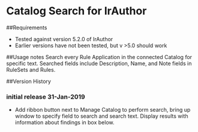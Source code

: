 # Catalog Search for IrAuthor

##Requirements
* Tested against version 5.2.0 of IrAuthor
* Earlier versions have not been tested, but v >5.0 should work

##Usage notes
Search every Rule Application in the connected Catalog for specific text.  Searched fields include Description, Name, and Note fields in RuleSets and Rules.

##Version History

### initial release 31-Jan-2019
* Add ribbon button next to Manage Catalog to perform search, bring up window to specify field to search and search text.  Display results with information about findings in box below.